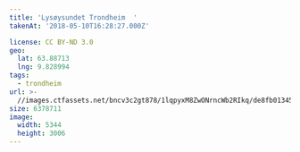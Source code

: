 ```yaml
---
title: 'Lysøysundet Trondheim  '
takenAt: '2018-05-10T16:28:27.000Z'

license: CC BY-ND 3.0
geo:
  lat: 63.88713
  lng: 9.828994
tags:
  - trondheim
url: >-
  //images.ctfassets.net/bncv3c2gt878/1lqpyxM8ZwONrncWb2RIkq/de8fb01345a54e9e9ae785ddaebdb22e/lysysundet-trondheim_41316981504_o
size: 6378711
image:
  width: 5344
  height: 3006
---
```

